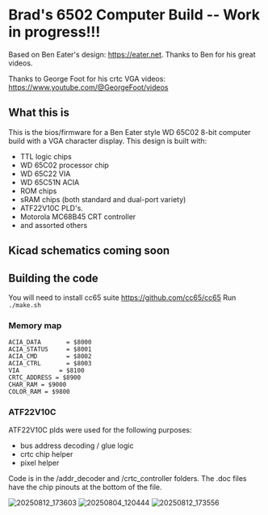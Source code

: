 # Brad's 6502 Computer Build -- Work in progress!!!
Based on Ben Eater's design: https://eater.net. Thanks to Ben for his great videos.

Thanks to George Foot for his crtc VGA videos: https://www.youtube.com/@GeorgeFoot/videos

## What this is
This is the bios/firmware for a Ben Eater style WD 65C02 8-bit computer build with a VGA character display. This design is built with:
* TTL logic chips
* WD 65C02 processor chip
* WD 65C22 VIA
* WD 65C51N ACIA
* ROM chips
* sRAM chips (both standard and dual-port variety)
* ATF22V10C PLD's.
* Motorola MC68B45 CRT controller
* and assorted others

## Kicad schematics coming soon

## Building the code
You will need to install cc65 suite
https://github.com/cc65/cc65
Run ```./make.sh```

### Memory map
```
ACIA_DATA       = $8000
ACIA_STATUS     = $8001
ACIA_CMD        = $8002
ACIA_CTRL       = $8003
VIA           = $8100
CRTC_ADDRESS = $8900
CHAR_RAM = $9000
COLOR_RAM = $9800
```

### ATF22V10C
ATF22V10C plds were used for the following purposes:
* bus address decoding / glue logic
* crtc chip helper
* pixel helper
  
Code is in the /addr_decoder and /crtc_controller folders. The .doc files have the chip pinouts at the bottom of the file.

![20250812_173603](https://github.com/user-attachments/assets/84d05559-f159-402a-8e1a-f46dc62f8b88)
![20250804_120444](https://github.com/user-attachments/assets/e2e5c8dd-4128-40c7-a7a2-0bf37f97e545)
![20250812_173556](https://github.com/user-attachments/assets/0a4da1c0-c5b6-462e-b5ba-dcf7d3f7ab3e)


